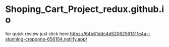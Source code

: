 # Shoping_Cart_Project_redux.github.io
for quick review just click here https://64b61ddc4d52062591311e4a--stunning-creponne-656164.netlify.app/
